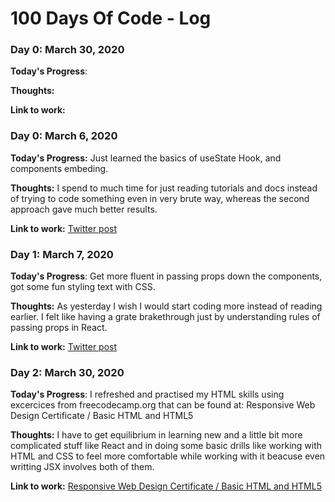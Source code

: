 # 100 Days Of Code - Log

### Day 0: March 30, 2020

**Today's Progress**:

**Thoughts:**

**Link to work:** []()

### Day 0: March 6, 2020

**Today's Progress:** Just learned the basics of useState Hook, and components embeding.

**Thoughts:** I spend to much time for just reading tutorials and docs instead of
trying to code something even in very brute way, whereas the second approach gave much better results.

**Link to work:** [Twitter post](https://twitter.com/zolwiastyl/status/1236043655934341121)

### Day 1: March 7, 2020

**Today's Progress**: Get more fluent in passing props down the components, got some fun styling text with CSS.

**Thoughts:** As yesterday I wish I would start coding more instead of reading earlier. I felt like having a grate brakethrough just by understanding rules of passing props in React.

**Link to work:** [Twitter post](https://twitter.com/zolwiastyl/status/1236401968786128896)

### Day 2: March 30, 2020

**Today's Progress**: I refreshed and practised my HTML skills using excercices from freecodecamp.org that can be found at:
Responsive Web Design Certificate / Basic HTML and HTML5

**Thoughts:** I have to get equilibrium in learning new and a little bit more complicated stuff like React and in doing some basic drills like working with HTML and CSS to feel more comfortable while working with it beacuse even writting JSX involves both of them.

**Link to work:** [Responsive Web Design Certificate / Basic HTML and HTML5](https://www.freecodecamp.org/learn)
